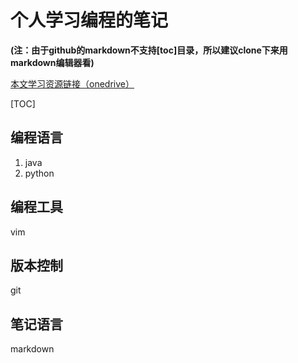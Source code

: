 # 个人学习编程的笔记

**(注：由于github的markdown不支持[toc]目录，所以建议clone下来用markdown编辑器看)**

[本文学习资源链接（onedrive）](https://1drv.ms/f/s!Ao5S4JHWioWuiD9ZT_vw7z5gKsu3)

[TOC]

## 编程语言
1. java
2. python

## 编程工具
vim

## 版本控制
git

## 笔记语言

markdown


